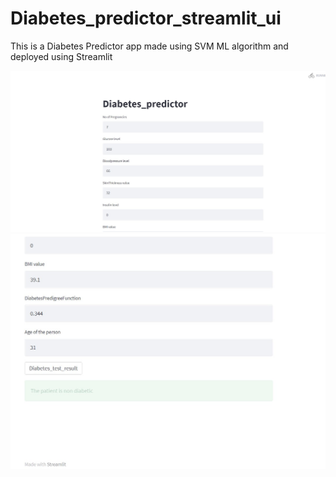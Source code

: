 # Diabetes_predictor_streamlit_ui
This is a Diabetes Predictor app made using SVM ML algorithm and deployed using Streamlit


![alt](diabetes_predictor_photo.jpg)
![alt](diabetes_predictor_photo1.jpg)
